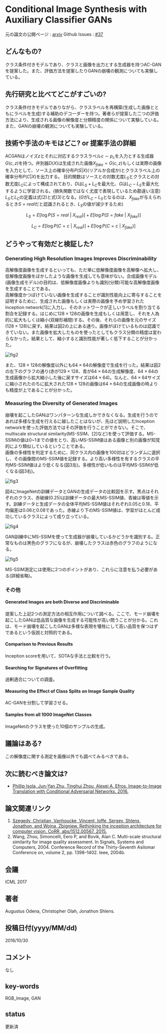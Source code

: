 # Conditional Image Synthesis with Auxiliary Classifier GANs

元の論文の公開ページ : [arxiv](https://arxiv.org/abs/1610.09585)
Github Issues : [#37](https://github.com/Obarads/obarads.github.io/issues/37)

## どんなもの?
クラス条件付きモデルであり、クラスと画像を出力とする生成器を持つAC-GANを提案した。また、評価方法を提案したりGANの崩壊の観測についても実験している。

## 先行研究と比べてどこがすごいの?
クラス条件付きモデルでありながら、クラスラベルを再構築(生成した画像とともにラベルを生成)する補助のデコーダーを持つ。著者らが提案した二つの評価方法により、生成される画像の解像度と分類精度の関係について実験している。また、GANの崩壊の観測についても実験している。

## 技術や手法のキモはどこ? or 提案手法の詳細
ACGANはノイズ$z$とそれに対応するクラスラベル$c\sim p_ c$を入力とする生成器$G(c,z)$を持つ。弁別器$D(X)$は生成された画像$X_ {fake}=G(c,z)$もしくは実際の画像を入力として、ソース上の確率分布$P(S|X)$(リアルか合成か)とクラスラベル上の確率分布$P(C|X)$を出力する。
目的関数はソースとの対数尤度$L_ S$とクラスとの対数尤度$L_ C$によって構成されており、$D$は$L_ S+L_ C$を最大化、$G$は$L_ C-L_ S$を最大化するように学習される。(損失関数ではなく尤度で表現しているため勘違い注意) $L_ S$と$L_ C$の定義は式(2)と式(3)となる。($G$が$L_ C-L_ S$となるのは、$X_ {fake}$が与えられるとき$S=real$だと認識されるとき、$L_ S$の値が減少するため)

$$
L_ S=E[\log P(S=real \ | \ X_ {real})]+E[\log P(S=fake \ | \ X_ {fake})] \tag{2}
$$

$$
L_ C=E[\log P(C=c \ | \ X_ {real})]+E[\log P(C=c \ | \ X_ {fake})] \tag{3}
$$

## どうやって有効だと検証した?
### Generating High Resolution Images Improves Discriminability
高解像度画像を生成するといっても、ただ単に低解像度画像を高解像へ拡大し、低解像度画像をぼかしたような画像を生成しても意味がない。合成画像モデル(画像生成モデル)の目的は、低解像度画像よりも識別(分類)可能な高解像度画像を生成することである。  
高解像度かつぼけていない画像を生成することが識別性能向上に寄与することを証明するために、生成された画像もしくは実際の画像を予め学習されたInception network[1]に入力し、そのネットワークが正しいラベルを割り当てる割合を記録する。はじめに$128\times 128$の画像を生成もしくは用意し、それを人為的に拡大もしくは縮小(双線形補間)する。その後、それらの画像を元のサイズ($128 \times 128$)に戻す。結果は図2の上にある通り。画像がぼけているものは認識できていない。また画像を拡大したものを使ったとしてもクラス分類の精度は変わらなかった。結果として、縮小すると識別性能が著しく低下することが分かった。  

![fig2](img/CISWACG/fig2.png)

また、$128 \times 128$の解像度以外にも$64 \times 64$の解像度で生成を行った。結果は図2の左下のグラフの通り(赤が$129\times 128$、青が$64 \times 64$の生成解像度、$64\times 64$の生成画像から拡大縮小した後に戻すサイズは$64\times 64$)。なんと、$64 \times 64$サイズに縮小されたのちに拡大された$128 \times 128$の画像は$64 \times 64$の生成画像の時よりも精度が上であることが分かった。

### Measuring the Diversity of Generated Images
崩壊を起こしたGANはワンパターンな生成しかできなくなる。生成を行うのであれば多様な生成を行えるに越したことはないが、先ほど説明したInception networkを使った評価方法ではその評価を行うことができない。そこで、multiscale structural similarity(MS-SSIM、[2]など)を使って評価する。MS-SSIMの値は0~1までの値をとり、高いMS-SSIM値はある画像と別の画像が知覚的により類似しているということである。  
画像の多様性を判定するために、同クラス内の画像を100対ほどランダムに選択し、その画像間のMS-SSIM値を記録する。より高い多様性を有するクラスの平均MS-SSIM値はより低くなる(図3左)。多様性が低いものは平均MS-SSIMが低くなる(図3右)。

![fig3](img/CISWACG/fig3.png)

図4にImageNetの訓練データとGANの生成データの比較図を示す。黒点はそれぞれのクラス、赤破線(0.25)は訓練データの最大MS-SSIM値、青線は等値を示す。訓練データと生成データの全体平均MS-SSIM値はそれぞれ0.05と0.18、平均偏差は0.06と0.08であった。赤線より下のMS-SSIM値は、学習がほとんど成功しているクラスによって成り立っている。

![fig4](img/CISWACG/fig4.png)

GAN訓練中にMS-SSIMを使って生成器が崩壊しているかどうかを識別する。正常なものは黒色のグラフになるが、崩壊したクラスは赤色のグラフのようになる。

![fig5](img/CISWACG/fig5.png)

MS-SSIM測定には使用に2つのポイントがあり、これらに注意を払う必要がある(詳細省略)。

### その他
#### Generated Images are both Diverse and Discriminable
提案した上記2つの測定方法の相互作用について調べる。ここで、モード崩壊を起こしたGANは低品質な画像を生成する可能性が高い問うことが分かる。これは、モード崩壊を起こしたGANは多様な表現を犠牲にして高い品質を保つはずであるという仮説と対照的である。

#### Comparison to Previous Results
Inception scoreを用いて、SOTAな手法と比較を行う。

#### Searching for Signatures of Overfitting
過剰適合についての調査。

#### Measuring the Effect of Class Splits on Image Sample Quality
AC-GANを分割して学習させる。

#### Samples from all 1000 ImageNet Classes
ImageNetのクラスを使った10個のサンプルの生成。

## 議論はある?
この解像度に関する測定を画像以外でも調べてみるべきである。

## 次に読むべき論文は?
- [Phillip Isola, Jun-Yan Zhu, Tinghui Zhou, Alexei A. Efros. Image-to-Image Translation with Conditional Adversarial Networks. 2016.](https://arxiv.org/abs/1611.07004)

## 論文関連リンク
1. [Szegedy, Christian, Vanhoucke, Vincent, Ioffe, Sergey, Shlens, Jonathon, and Wojna, Zbigniew. Rethinking the inception architecture for computer vision. CoRR, abs/1512.00567, 2015.](http://arxiv.org/abs/1512.00567)
2. Wang, Zhou, Simoncelli, Eero P, and Bovik, Alan C. Multi-scale structural similarity for image quality assessment. In Signals, Systems and Computers, 2004. Conference Record of the Thirty-Seventh Asilomar Conference on, volume 2, pp. 1398–1402. Ieee, 2004b.

## 会議
ICML 2017

## 著者
Augustus Odena, Christopher Olah, Jonathon Shlens.

## 投稿日付(yyyy/MM/dd)
2016/10/30

## コメント
なし

## key-words
RGB_Image, GAN

## status
更新済